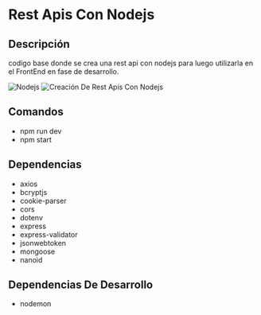 # Rest Apis Con Nodejs

## Descripción

codigo base donde se crea una rest api con nodejs para luego utilizarla en el FrontEnd en fase de desarrollo.

![Nodejs](https://www.muylinux.com/wp-content/uploads/2022/04/nodejs.png)
![Creación De Rest Apis Con Nodejs](https://bs-uploads.toptal.io/blackfish-uploads/components/blog_post_page/content/cover_image_file/cover_image/686461/regular_800x320_cover-secure-rest-api-in-nodejs-18f43b3033c239da5d2525cfd9fdc98f.png)

## Comandos

- npm run dev
- npm start

## Dependencias

- axios
- bcryptjs
- cookie-parser
- cors
- dotenv
- express
- express-validator
- jsonwebtoken
- mongoose
- nanoid

## Dependencias De Desarrollo

- nodemon
